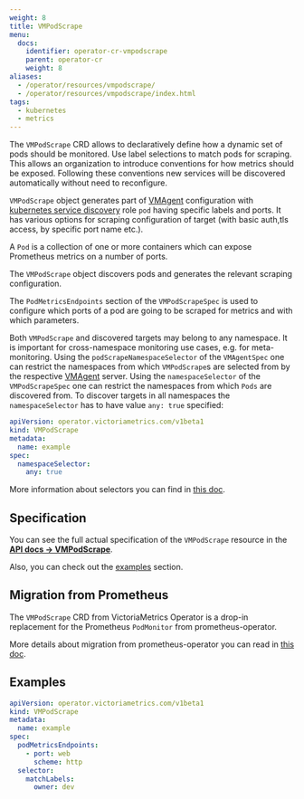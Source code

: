 ```yaml
---
weight: 8
title: VMPodScrape
menu:
  docs:
    identifier: operator-cr-vmpodscrape
    parent: operator-cr
    weight: 8
aliases:
  - /operator/resources/vmpodscrape/
  - /operator/resources/vmpodscrape/index.html
tags:
  - kubernetes
  - metrics
---
```

The `VMPodScrape` CRD allows to declaratively define how a dynamic set of pods should be monitored.
Use label selections to match pods for scraping. This allows an organization to introduce conventions
for how metrics should be exposed. Following these conventions new services will be discovered automatically without
need to reconfigure.

`VMPodScrape` object generates part of [VMAgent](https://docs.victoriametrics.com/victoriametrics/vmagent/) configuration with
[kubernetes service discovery](https://docs.victoriametrics.com/victoriametrics/sd_configs/#kubernetes_sd_configs) role `pod` having specific labels and ports.
It has various options for scraping configuration of target (with basic auth,tls access, by specific port name etc.).

A `Pod` is a collection of one or more containers which can expose Prometheus metrics on a number of ports.

The `VMPodScrape` object discovers pods and generates the relevant scraping configuration.

The `PodMetricsEndpoints` section of the `VMPodScrapeSpec` is used to configure which ports of a pod are going to be
scraped for metrics and with which parameters.

Both `VMPodScrape` and discovered targets may belong to any namespace. It is important for cross-namespace monitoring
use cases, e.g. for meta-monitoring. Using the `podScrapeNamespaceSelector` of the `VMAgentSpec`
one can restrict the namespaces from which `VMPodScrape`s are selected from by the respective [VMAgent](https://docs.victoriametrics.com/operator/resources/vmagent/) server.
Using the `namespaceSelector` of the `VMPodScrapeSpec` one can restrict the namespaces from which `Pods` are discovered from.
To discover targets in all namespaces the `namespaceSelector` has to have value `any: true` specified:

```yaml
apiVersion: operator.victoriametrics.com/v1beta1
kind: VMPodScrape
metadata:
  name: example
spec:
  namespaceSelector:
    any: true
```

More information about selectors you can find in [this doc](https://docs.victoriametrics.com/operator/resources/vmagent/#scraping).

## Specification

You can see the full actual specification of the `VMPodScrape` resource in
the **[API docs -> VMPodScrape](https://docs.victoriametrics.com/operator/api/#vmpodscrape)**.

Also, you can check out the [examples](https://docs.victoriametrics.com/operator/resources/vmpodscrape/#examples) section.

## Migration from Prometheus

The `VMPodScrape` CRD from VictoriaMetrics Operator is a drop-in replacement
for the Prometheus `PodMonitor` from prometheus-operator.

More details about migration from prometheus-operator you can read in [this doc](https://docs.victoriametrics.com/operator/migration/).

## Examples

```yaml
apiVersion: operator.victoriametrics.com/v1beta1
kind: VMPodScrape
metadata:
  name: example
spec:
  podMetricsEndpoints:
    - port: web
      scheme: http
  selector:
    matchLabels:
      owner: dev
```

